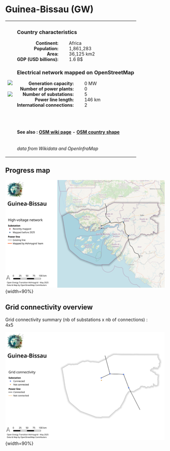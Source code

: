 # Guinea-Bissau (GW)

<table width="90%">
<tr>
<td>
<img src="http://commons.wikimedia.org/wiki/Special:FilePath/Flag%20of%20Guinea-Bissau.svg" width="250">
<br><br>
<img src="http://commons.wikimedia.org/wiki/Special:FilePath/Guinea-Bissau%20on%20the%20globe%20%28Africa%20centered%29.svg" width="250"></td>
<td>
<h3>Country characteristics</h3>
<div style="display: inline-block;text-align:right;margin-right:30px;font-weight: bold;">
Continent:<br>Population:<br>Area:<br>GDP (USD billions):
</div>
<div style="display: inline-block;">
Africa<br>1,861,283<br>36,125 km2<br>1.6 B$
</div>
<h3>Electrical network mapped on OpenStreetMap</h3>
<div style="display: inline-block;text-align:right;margin-right:30px;font-weight: bold;">Generation capacity:<br>
Number of power plants:<br>
Number of substations:<br>
Power line length:<br>
International connections:<br>
</div>
<div style="display: inline-block;">0 MW<br>
0<br>
5<br>
146 km<br>
2<br>
</div>

<br><br><h4>See also :
<a href="https://wiki.openstreetmap.org/wiki/Power_networks/Guinea-Bissau" target="_blank">OSM wiki page</a> -
<a href="https://openstreetmap.org/relation/192776" target="_blank">OSM country shape</a>
</h4>

<br><i>data from Wikidata and OpenInfraMap</i>
</td>
</tr>
</table>


## Progress map

![Map](../images/maps_countries/GW/high-voltage-network.png){width=90%}



## Grid connectivity overview

Grid connectivity summary (nb of substations x nb of connections) :<br>4x5

![Map](../images/maps_countries/GW/grid-connectivity.png){width=90%}

